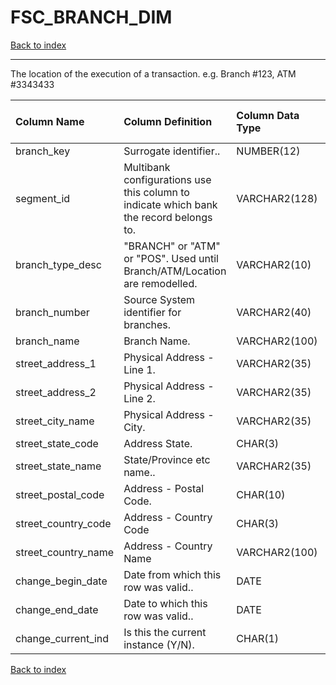 # FSC_BRANCH_DIM

[Back to index](./index.md)

---

The location of the execution of a transaction.  e.g. Branch #123, ATM #3343433

| Column Name         | Column Definition                                                                      | Column Data Type   | Column Null Option   | PK   | FK   |
|:--------------------|:---------------------------------------------------------------------------------------|:-------------------|:---------------------|:-----|:-----|
| branch_key          | Surrogate identifier..                                                                 | NUMBER(12)         | Not Null             | Yes  | No   |
| segment_id          | Multibank configurations use this column to indicate which bank the record belongs to. | VARCHAR2(128)      | Not Null             | Yes  | No   |
| branch_type_desc    | "BRANCH" or "ATM" or "POS".  Used until Branch/ATM/Location are remodelled.            | VARCHAR2(10)       | Null                 | No   | No   |
| branch_number       | Source System identifier for branches.                                                 | VARCHAR2(40)       | Null                 | No   | No   |
| branch_name         | Branch Name.                                                                           | VARCHAR2(100)      | Null                 | No   | No   |
| street_address_1    | Physical Address - Line 1.                                                             | VARCHAR2(35)       | Null                 | No   | No   |
| street_address_2    | Physical Address - Line 2.                                                             | VARCHAR2(35)       | Null                 | No   | No   |
| street_city_name    | Physical Address - City.                                                               | VARCHAR2(35)       | Null                 | No   | No   |
| street_state_code   | Address State.                                                                         | CHAR(3)            | Null                 | No   | No   |
| street_state_name   | State/Province etc name..                                                              | VARCHAR2(35)       | Null                 | No   | No   |
| street_postal_code  | Address - Postal Code.                                                                 | CHAR(10)           | Null                 | No   | No   |
| street_country_code | Address - Country Code                                                                 | CHAR(3)            | Null                 | No   | No   |
| street_country_name | Address - Country Name                                                                 | VARCHAR2(100)      | Null                 | No   | No   |
| change_begin_date   | Date from which this row was valid..                                                   | DATE               | Null                 | No   | No   |
| change_end_date     | Date to which this row was valid..                                                     | DATE               | Not Null             | No   | No   |
| change_current_ind  | Is this the current instance (Y/N).                                                    | CHAR(1)            | Not Null             | No   | No   |

[Back to index](./index.md)